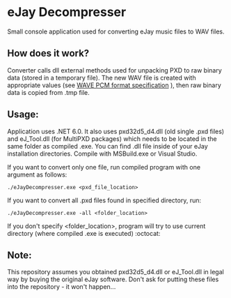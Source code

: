 


# eJay Decompresser
Small console application used for converting eJay music files to WAV files.
## How does it work?
Converter calls dll external methods used for unpacking PXD to raw binary data (stored in a temporary file). The new WAV file is created with appropriate values (see  [WAVE PCM format specification](http://soundfile.sapp.org/doc/WaveFormat) ), then raw binary data is copied from .tmp file.
## Usage:
Application uses .NET 6.0. It also uses pxd32d5_d4.dll (old single .pxd files) and eJ_Tool.dll (for MultiPXD packages) which needs to be located in the same folder as compiled .exe. You can find .dll file inside of your eJay installation directories.
Compile with MSBuild.exe or Visual Studio.

If you want to convert only one file, run compiled program with one argument as follows:
```
./eJayDecompresser.exe <pxd_file_location>
```

If you want to convert all .pxd files found in specified directory, run:
```
./eJayDecompresser.exe -all <folder_location>
```
If you don't specify <folder_location>, program will try to use current directory (where compiled .exe is executed) :octocat:
## Note:
This repository assumes you obtained pxd32d5_d4.dll or eJ_Tool.dll in legal way by buying the original eJay software. Don't ask for putting these files into the repository - it won't happen...
